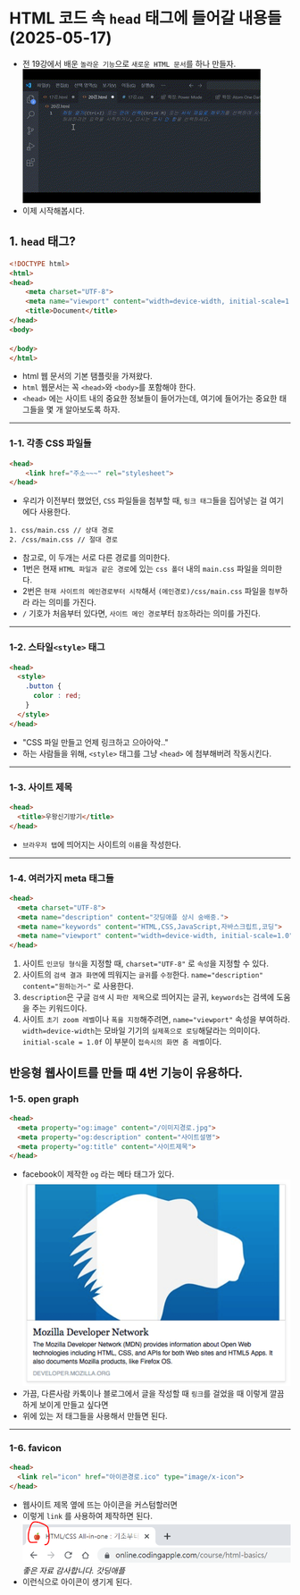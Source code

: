 # HTML 코드 속 `head` 태그에 들어갈 내용들 (2025-05-17)
- 전 19강에서 배운 `놀라운 기능`으로 `새로운 HTML 문서`를 하나 만들자.
![](./제목%20없는%20동영상%20-%20Clipchamp로%20제작%20(3).gif)
- 이제 시작해봅시다.

## 1. `head` 태그?
```html
<!DOCTYPE html>
<html>
<head>
    <meta charset="UTF-8">
    <meta name="viewport" content="width=device-width, initial-scale=1.0">
    <title>Document</title>
</head>
<body>
    
</body>
</html>
```
- html 웹 문서의 기본 탬플릿을 가져왔다.
- `html` 웹문서는 꼭 `<head>`와 `<body>`를 포함해야 한다.
- `<head>` 에는 사이트 내의 중요한 정보들이 들어가는데, 여기에 들어가는 중요한 태그들을 몇 개 알아보도록 하자.
---
### 1-1. 각종 CSS 파일들
```html
<head>
    <link href="주소~~~" rel="stylesheet">
</head>
```
- 우리가 이전부터 했었던, `CSS` 파일들을 첨부할 때, `링크 태그`들을 집어넣는 걸 여기에다 사용한다.
```
1. css/main.css // 상대 경로 
2. /css/main.css // 절대 경로
```
- 참고로, 이 두개는 서로 다른 경로를 의미한다.
- 1번은 현재 `HTML 파일과 같은 경로`에 있는 `css 폴더` 내의 `main.css` 파일을 의미한다.
- 2번은 `현재 사이트의 메인경로부터 시작`해서 `(메인경로)/css/main.css` 파일을 `첨부`하라 라는 의미를 가진다.
- `/` 기호가 처음부터 있다면, `사이트 메인 경로`부터 `참조`하라는 의미를 가진다.
---
### 1-2. 스타일`<style>` 태그
```html
<head>
  <style>
    .button {
      color : red;
    }
  </style>
</head>
```
- "CSS 파일 만들고 언제 링크하고 으아아악.."
- 하는 사람들을 위해, `<style>` 태그를 그냥 `<head>` 에 첨부해버려 작동시킨다.
---
### 1-3. 사이트 제목
```html
<head>
  <title>우왕신기방기</title>
</head>
```
- `브라우저 탭`에 띄어지는 사이트의 `이름`을 작성한다.
---
### 1-4. 여러가지 meta 태그들
``` html
<head>
  <meta charset="UTF-8">
  <meta name="description" content="갓딩애플 상시 숭배중.">
  <meta name="keywords" content="HTML,CSS,JavaScript,자바스크립트,코딩">
  <meta name="viewport" content="width=device-width, initial-scale=1.0">
</head>
```
1. 사이트 `인코딩 형식`을 지정할 때, `charset="UTF-8"` 로 `속성`을 지정할 수 있다.
2. 사이트의 `검색 결과 화면`에 띄워지는 `글귀`를 `수정`한다. `name="description" content="원하는거~"` 로 사용한다. 
3. `description`은 구글 `검색` 시 `파란 제목`으로 띄어지는 글귀, `keywords`는 검색에 도움을 주는 키워드이다.
4. 사이트 `초기 zoom 레벨`이나 `폭을 지정`해주려면, `name="viewport"` 속성을 부여하라. `width=device-width`는 모바일 기기의 `실제폭으로 로딩`해달라는 의미이다. `initial-scale = 1.0f` 이 부분이 `접속시의 화면 줌 레벨`이다.

반응형 웹사이트를 만들 때 4번 기능이 유용하다.
--
### 1-5. open graph
```html
<head>
  <meta property="og:image" content="/이미지경로.jpg">
  <meta property="og:description" content="사이트설명">
  <meta property="og:title" content="사이트제목">
</head>
```
- facebook이 제작한 `og` 라는 메타 태그가 있다.
![](./4.png)
- 가끔, 다른사람 카톡이나 블로그에서 글을 작성할 때 `링크`를 걸었을 때 이렇게 깔끔하게 보이게 만들고 싶다면
- 위에 있는 저 태그들을 사용해서 만들면 된다.
---
### 1-6. favicon
```html
<head>
  <link rel="icon" href="아이콘경로.ico" type="image/x-icon">
</head> 
```
- 웹사이트 제목 옆에 뜨는 아이콘을 커스텀할러면
- 이렇게 `link` 를 사용하여 제작하면 된다.
![](./갓딩애플%20상시숭배.png)
_좋은 자료 감사합니다. 갓딩애플_
- 이런식으로 아이콘이 생기게 된다.

